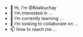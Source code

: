 - 👋 Hi, I’m @Bilalkuchay
- 👀 I’m interested in ...
- 🌱 I’m currently learning ...
- 💞️ I’m looking to collaborate on ...
- 📫 How to reach me ...

<!---
Bilalkuchay/Bilalkuchay is a ✨ special ✨ repository because its `README.md` (this file) appears on your GitHub profile.
You can click the Preview link to take a look at your changes.
--->
